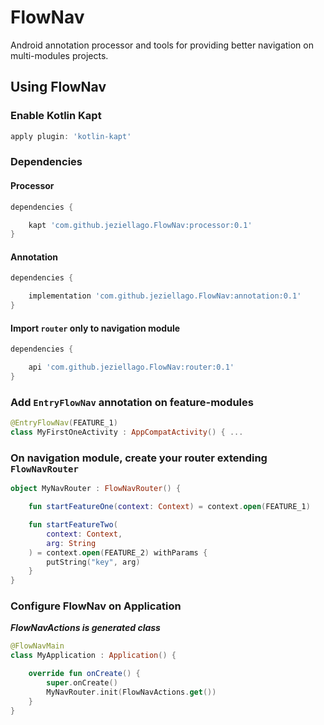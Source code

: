 # FlowNav
Android annotation processor and tools for providing better navigation on multi-modules projects.

## Using FlowNav

### Enable Kotlin Kapt
```groovy
apply plugin: 'kotlin-kapt'
```

### Dependencies

#### Processor
```groovy
dependencies {

    kapt 'com.github.jeziellago.FlowNav:processor:0.1'
}
```

#### Annotation
```groovy
dependencies {

    implementation 'com.github.jeziellago.FlowNav:annotation:0.1'
}
```

#### Import `router` only to navigation module
```groovy
dependencies {

    api 'com.github.jeziellago.FlowNav:router:0.1'
}
```

### Add `EntryFlowNav` annotation on feature-modules
```kotlin
@EntryFlowNav(FEATURE_1)
class MyFirstOneActivity : AppCompatActivity() { ...
```

### On navigation module, create your router extending `FlowNavRouter`
```kotlin
object MyNavRouter : FlowNavRouter() {

    fun startFeatureOne(context: Context) = context.open(FEATURE_1)

    fun startFeatureTwo(
        context: Context,
        arg: String
    ) = context.open(FEATURE_2) withParams {
        putString("key", arg)
    }
}
```

### Configure FlowNav on Application
***FlowNavActions is generated class***
```kotlin
@FlowNavMain
class MyApplication : Application() {

    override fun onCreate() {
        super.onCreate()
        MyNavRouter.init(FlowNavActions.get())
    }
}
```
